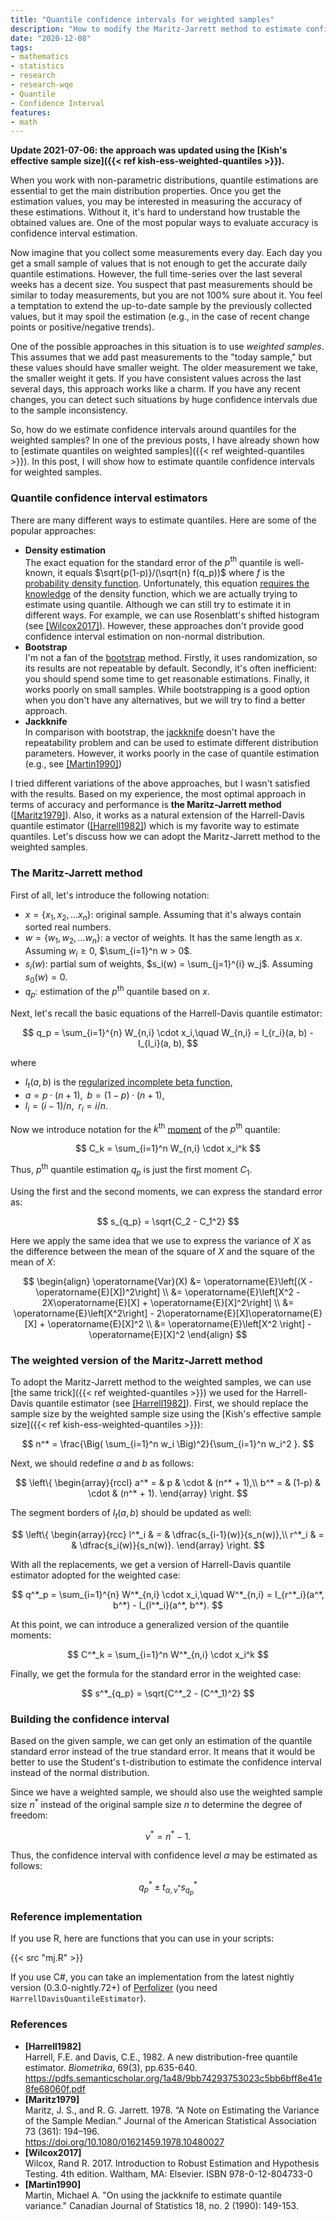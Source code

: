 ```yaml
---
title: "Quantile confidence intervals for weighted samples"
description: "How to modify the Maritz-Jarrett method to estimate confidence intervals around given quantiles on weighted samples"
date: "2020-12-08"
tags:
- mathematics
- statistics
- research
- research-wqe
- Quantile
- Confidence Interval
features:
- math
---
```


**Update 2021-07-06:
  the approach was updated using the [Kish's effective sample size]({{< ref kish-ess-weighted-quantiles >}}).**

When you work with non-parametric distributions,
  quantile estimations are essential to get the main distribution properties.
Once you get the estimation values, you may be interested in measuring the accuracy of these estimations.
Without it, it's hard to understand how trustable the obtained values are.
One of the most popular ways to evaluate accuracy is confidence interval estimation.

Now imagine that you collect some measurements every day.
Each day you get a small sample of values that is not enough to get the accurate daily quantile estimations.
However, the full time-series over the last several weeks has a decent size.
You suspect that past measurements should be similar to today measurements,
  but you are not 100% sure about it.
You feel a temptation to extend the up-to-date sample by the previously collected values,
  but it may spoil the estimation (e.g., in the case of recent change points or positive/negative trends).

One of the possible approaches in this situation is to use *weighted samples*.
This assumes that we add past measurements to the "today sample,"
  but these values should have smaller weight.
The older measurement we take, the smaller weight it gets.
If you have consistent values across the last several days,
  this approach works like a charm.
If you have any recent changes, you can detect such situations by huge confidence intervals
  due to the sample inconsistency.

So, how do we estimate confidence intervals around quantiles for the weighted samples?
In one of the previous posts, I have already shown how to [estimate quantiles on weighted samples]({{< ref weighted-quantiles >}}).
In this post, I will show how to estimate quantile confidence intervals for weighted samples.

<!--more-->

### Quantile confidence interval estimators

There are many different ways to estimate quantiles.
Here are some of the popular approaches:

* **Density estimation**  
  The exact equation for the standard error of the $p^\textrm{th}$ quantile is well-known,
    it equals $\sqrt{p(1-p)}/(\sqrt{n} f(q_p))$ where $f$ is the [probability density function](https://en.wikipedia.org/wiki/Probability_density_function).
  Unfortunately, this equation [requires the knowledge](https://xkcd.com/688/)
    of the density function, which we are actually trying to estimate using quantile.
  Although we can still try to estimate it in different ways.
  For example, we can use Rosenblatt's shifted histogram (see [[Wilcox2017]](#Wilcox2017)).
  However, these approaches don't provide good confidence interval estimation on non-normal distribution.
* **Bootstrap**  
  I'm not a fan of the [bootstrap](https://en.wikipedia.org/wiki/Bootstrapping_(statistics)) method.
  Firstly, it uses randomization, so its results are not repeatable by default.
  Secondly, it's often inefficient: you should spend some time to get reasonable estimations.
  Finally, it works poorly on small samples.
  While bootstrapping is a good option when you don't have any alternatives,
    but we will try to find a better approach.
* **Jackknife**  
  In comparison with bootstrap, the [jackknife](https://en.wikipedia.org/wiki/Jackknife_resampling)
    doesn't have the repeatability problem and can be used to estimate different distribution parameters.
  However, it works poorly in the case of quantile estimation (e.g., see [[Martin1990]](#Martin1990))

I tried different variations of the above approaches,
  but I wasn't satisfied with the results.
Based on my experience, the most optimal approach in terms of accuracy and performance
  is **the Maritz-Jarrett method** ([[Maritz1979]](#Maritz1979)).
Also, it works as a natural extension of the Harrell-Davis quantile estimator ([[Harrell1982]](#Harrell1982))
  which is my favorite way to estimate quantiles.
Let's discuss how we can adopt the Maritz-Jarrett method to the weighted samples.

### The Maritz-Jarrett method

First of all, let's introduce the following notation:

* $x = \{ x_1, x_2, \ldots x_n \}$: original sample. Assuming that it's always contain sorted real numbers.
* $w = \{ w_1, w_2, \ldots w_n \}$: a vector of weights. It has the same length as $x$. Assuming $w_i \geq 0$, $\sum_{i=1}^n w > 0$.
* $s_i(w)$: partial sum of weights, $s_i(w) = \sum_{j=1}^{i} w_j$. Assuming $s_0(w) = 0$.
* $q_p$: estimation of the $p^\textrm{th}$ quantile based on $x$.

Next, let's recall the basic equations of the Harrell-Davis quantile estimator:

$$
q_p = \sum_{i=1}^{n} W_{n,i} \cdot x_i,\quad
W_{n,i} = I_{r_i}(a, b) - I_{l_i}(a, b),
$$

where

* $I_t(a, b)$ is the [regularized incomplete beta function](https://en.wikipedia.org/wiki/Beta_function#Incomplete_beta_function),
* $a = p \cdot (n + 1), \;\; b = (1-p) \cdot (n + 1)$,
* $l_i = (i - 1) / n, \;\; r_i = i / n$.

Now we introduce notation for the $k^\textrm{th}$ [moment](https://en.wikipedia.org/wiki/Moment_(mathematics)) of the $p^\textrm{th}$ quantile:

$$
C_k = \sum_{i=1}^n W_{n,i} \cdot x_i^k
$$

Thus, $p^\textrm{th}$ quantile estimation $q_p$ is just the first moment $C_1$.

Using the first and the second moments, we can express the standard error as:

$$
s_{q_p} = \sqrt{C_2 - C_1^2}
$$

Here we apply the same idea that we use to express the variance of $X$ as the difference between
  the mean of the square of $X$ and the square of the mean of $X$:

$$
\begin{align}
\operatorname{Var}(X) &= \operatorname{E}\left[(X - \operatorname{E}[X])^2\right] \\
  &= \operatorname{E}\left[X^2 - 2X\operatorname{E}[X] + \operatorname{E}[X]^2\right] \\
  &= \operatorname{E}\left[X^2\right] - 2\operatorname{E}[X]\operatorname{E}[X] + \operatorname{E}[X]^2 \\
  &= \operatorname{E}\left[X^2 \right] - \operatorname{E}[X]^2
\end{align}
$$

### The weighted version of the Maritz-Jarrett method

To adopt the Maritz-Jarrett method to the weighted samples,
  we can use [the same trick]({{< ref weighted-quantiles >}}) we used for the Harrell-Davis quantile estimator (see [[Harrell1982]](#Harrell1982)).
First, we should replace the sample size by the weighted sample size using the [Kish's effective sample size]({{< ref kish-ess-weighted-quantiles >}}):

$$
n^* = \frac{\Big( \sum_{i=1}^n w_i \Big)^2}{\sum_{i=1}^n w_i^2 }.
$$

Next, we should redefine $a$ and $b$ as follows:

$$
\left\{
\begin{array}{rccl}
a^* = & p     & \cdot & (n^* + 1),\\
b^* = & (1-p) & \cdot & (n^* + 1).
\end{array}
\right.
$$

The segment borders of $I_t(a, b)$ should be updated as well:

$$
\left\{
\begin{array}{rcc}
l^*_i & = & \dfrac{s_{i-1}(w)}{s_n(w)},\\
r^*_i & = & \dfrac{s_i(w)}{s_n(w)}.
\end{array}
\right.
$$

With all the replacements, we get a version of Harrell-Davis quantile estimator adopted for the weighted case:

$$
q^*_p = \sum_{i=1}^{n} W^*_{n,i} \cdot x_i,\quad
W^*_{n,i} = I_{r^*_i}(a^*, b^*) - I_{l^*_i}(a^*, b^*).
$$

At this point, we can introduce a generalized version of the quantile moments:

$$
C^*_k = \sum_{i=1}^n W^*_{n,i} \cdot x_i^k
$$

Finally, we get the formula for the standard error in the weighted case:

$$
s^*_{q_p} = \sqrt{C^*_2 - (C^*_1)^2}
$$

### Building the confidence interval

Based on the given sample, we can get only an estimation of the quantile standard error
  instead of the true standard error.
It means that it would be better to use the Student's t-distribution to estimate
  the confidence interval instead of the normal distribution.

Since we have a weighted sample, we should also use the weighted sample size $n^*$
  instead of the original sample size $n$ to determine the degree of freedom:

$$
\nu^* = n^* - 1.
$$

Thus, the confidence interval with confidence level $\alpha$ may be estimated as follows:

$$
q^*_p \pm t_{\alpha, \nu^*} s^*_{q_p}
$$

### Reference implementation

If you use R, here are functions that you can use in your scripts:

{{< src "mj.R" >}}

If you use C#, you can take an implementation from
  the latest nightly version (0.3.0-nightly.72+) of [Perfolizer](https://github.com/AndreyAkinshin/perfolizer)
  (you need `HarrellDavisQuantileEstimator`).

### References

* <b id="Harrell1982">[Harrell1982]</b>  
  Harrell, F.E. and Davis, C.E., 1982. A new distribution-free quantile estimator.
  *Biometrika*, 69(3), pp.635-640.  
  https://pdfs.semanticscholar.org/1a48/9bb74293753023c5bb6bff8e41e8fe68060f.pdf
* <b id="Maritz1979">[Maritz1979]</b>  
  Maritz, J. S., and R. G. Jarrett. 1978.
  “A Note on Estimating the Variance of the Sample Median.”
  Journal of the American Statistical Association 73 (361): 194–196.  
  https://doi.org/10.1080/01621459.1978.10480027
* <b id="Wilcox2017">[Wilcox2017]</b>  
  Wilcox, Rand R. 2017. Introduction to Robust Estimation and Hypothesis Testing. 4th edition. Waltham, MA: Elsevier. ISBN 978-0-12-804733-0
* <b id="Martin1990">[Martin1990]</b>  
  Martin, Michael A. "On using the jackknife to estimate quantile variance." Canadian Journal of Statistics 18, no. 2 (1990): 149-153.